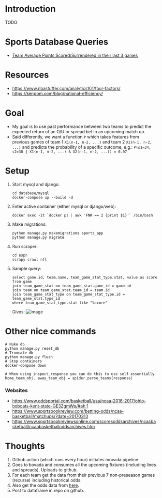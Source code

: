 # Introduction

TODO

# Sports Database Queries
* [Team Average Points Scored/Surrendered in their last 3 games](https://sportsdatabase.com/nba/query?output=default&sdql=date%2C+1*round%28A%28points%2C+N%3D3%29%2C+2%29%2C+1*round%28A%28o%3Apoints%2C+N%3D3%29%2C+2%29+%40+team+and+season%3E2005&submit=++S+D+Q+L+%21++)

# Resources
* https://www.nbastuffer.com/analytics101/four-factors/
* https://kenpom.com/blog/national-efficiency/

# Goal
* My goal is to use past performance between two teams to predict the expected return of an O/U or spread bet in an upcoming match up.
* Said differently, we want a function `P` which takes features from previous games of team 1 `X1(n-1, n-2, ...)` and team 2 `X2(n-1, n-2, ...)` and predicts the probability of a specific outcome, e.g.: `P(s1=34, s2=30 | X1(n-1, n-2, ...) & X2(n-1, n-2, ...)) = 0.07`

# Setup
1. Start mysql and django:
    ```
    cd database/mysql
    docker-compose up --build -d
    ```
2. Enter active container (either mysql or django/web):
    ```
    docker exec -it `docker ps | awk 'FNR == 2 {print $1}'` /bin/bash
    ```
3. Make migrations:
    ```
    python manage.py makemigrations sports_app
    python manage.py migrate
    ```
4. Run scraper:
    ```
    cd espn
    scrapy crawl nfl
    ```
5. Sample query:
    ```
    select game.id, team.name, team_game_stat_type.stat, value as score from game
    join team_game_stat on team_game_stat.game_id = game.id
    join team on team_game_stat.team_id = team.id
    join team_game_stat_type on team_game_stat_type.id = team_game_stat.type_id
    where team_game_stat_type.stat like "%score"
    ```
   Gives:
   ![image](https://user-images.githubusercontent.com/29719483/136532863-d655e02b-95de-475a-8600-80ef361c0c24.png)

# Other nice commands
```
# Nuke db
python manage.py reset_db
# Truncate db
python manage.py flush
# Stop containers
docker-compose down

# When using inspect_response you can do this to use self essentially
home_team_obj, away_team_obj = spider.parse_teams(response)

```

### Websites
* https://www.oddsportal.com/basketball/usa/ncaa-2016-2017/ohio-bobcats-kent-state-GE3ZgmWp/#ah;1
* https://www.sportsbookreview.com/betting-odds/ncaa-basketball/matchups/?date=20170310
* https://www.sportsbookreviewsonline.com/scoresoddsarchives/ncaabasketball/ncaabasketballoddsarchives.htm


# Thoughts
1. Github action (which runs every hour) initiates movada pipeline
2. Goes to bovada and consumes all the upcoming fixtures (including lines and spreads). Uploads to github.
3. For each team get the data from their previous 7 non-preseason games (recurse) including historical odds. 
4. Also get the odds data from [here](https://github.com/JeMorriso/PySBR).
5. Post to dataframe in repo on github. 